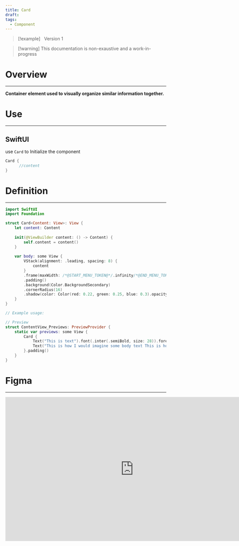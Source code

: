 ```yaml
---
title: Card
draft: 
tags:
  - Component
---
```

> [!example] &nbsp;&nbsp;Version 1

> [!warning] This documentation is non-exaustive and a work-in-progress

# Overview
---

**Container element used to visually organize similar information together.**
# Use

---
## SwiftUI

use `Card` to Initialize the component

```swift
Card {
	  //content
}
```
# Definition
---
```swift title="Card.swift"
import SwiftUI
import Foundation

struct Card<Content: View>: View {
    let content: Content
    
    init(@ViewBuilder content: () -> Content) {
        self.content = content()
    }
    
    var body: some View {
        VStack(alignment: .leading, spacing: 8) {
            content
        }
        .frame(maxWidth: /*@START_MENU_TOKEN@*/.infinity/*@END_MENU_TOKEN@*/, alignment: .leading)
        .padding()
        .background(Color.BackgroundSecondary)
        .cornerRadius(16)
        .shadow(color: Color(red: 0.22, green: 0.25, blue: 0.3).opacity(0.05), radius: 5, x: 0, y: 4)
    }
}

// Example usage:

// Preview
struct ContentView_Previews: PreviewProvider {
    static var previews: some View {
        Card {
            Text("This is text").font(.inter(.semiBold, size: 28)).foregroundStyle(.textPrimary)
            Text("This is how I would imagine some body text This is how I would imagine some body text ").font(.interBody).foregroundStyle(.textSecondary)
        }.padding()
    }
}

```
# Figma
---
 <iframe style="border: 1px solid rgba(0, 0, 0, 0.1);" width="800" height="450" src="https://www.figma.com/embed?embed_host=share&url=https%3A%2F%2Fwww.figma.com%2Fdesign%2FYdYApHlAjaKaJwv7ogVBoy%2FFaaviator-Design-System-(v1)%3Fnode-id%3D165-0%26m%3Ddev" allowfullscreen></iframe>